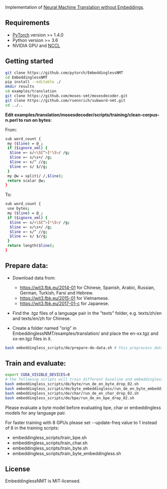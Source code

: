 Implementation of [Neural Machine Translation without Embeddings](https://arxiv.org/abs/2008.09396).

## Requirements

* [PyTorch](http://pytorch.org/) version >= 1.4.0
* Python version >= 3.6
* NVIDIA GPU and [NCCL](https://github.com/NVIDIA/nccl)

## Getting started
```bash
git clone https://github.com/pytorch/EmbeddinglessNMT
cd EmbeddinglessNMT
pip install --editable ./
mkdir results
cd examples/translation
git clone https://github.com/moses-smt/mosesdecoder.git
git clone https://github.com/rsennrich/subword-nmt.git
cd ../..
```
**Edit examples/translation/mosesdecoder/scripts/training/clean-corpus-n.perl to run on bytes**:

From:
```bash
sub word_count {
 my ($line) = @_;
 if ($ignore_xml) {
  $line =~ s/<\S[^>]*\S>/ /g;
  $line =~ s/\s+/ /g;
  $line =~ s/^ //g;
  $line =~ s/ $//g;
 }
 my @w = split(/ /,$line);
 return scalar @w;
}
```
To:
```bash
sub word_count {
 use bytes;
 my ($line) = @_;
 if ($ignore_xml) {
  $line =~ s/<\S[^>]*\S>/ /g;
  $line =~ s/\s+/ /g;
  $line =~ s/^ //g;
  $line =~ s/ $//g;
 }
 return length($line);
}
```
## Prepare data:
* Download data from:
    * https://wit3.fbk.eu/2014-01 for Chinese, Spanish, Arabic, Russian, German, Turkish, Farsi and Hebrew.
    * https://wit3.fbk.eu/2015-01 for Vietnamese.
    * https://wit3.fbk.eu/2017-01-c for Japanese.
    
* Find the .tgz files of a language pair in the "texts" folder, e.g. texts/zh/en and texts/en/zh for Chinese.
* Create a folder named "orig" in EmbeddinglessNMT/examples/translation/ and place the en-xx.tgz and xx-en.tgz files in it.
```bash
bash embeddingless_scripts/de/prepare-de-data.sh # this preprocess data for all de-en and en-de models 
```
## Train and evaluate:
```bash
export CUDA_VISIBLE_DEVICES=0
# the following scripts will train different baseline and embeddingless models on de-en data using dropout=0.2 and evaluate them on the validation set
bash embeddingless_scripts/de/byte/run_de_en_byte_drop_02.sh 
bash embeddingless_scripts/de/byte_embeddingless/run_de_en_byte_embeddingless_drop_02.sh 
bash embeddingless_scripts/de/char/run_de_en_char_drop_02.sh 
bash embeddingless_scripts/de/bpe/run_de_en_bpe_drop_02.sh
```
Please evaluate a byte model before evaluating bpe, char or embeddingless models for any language pair.

For faster training with 8 GPUs please set --update-freq value to 1 instead of 8 in the training scripts:
* embeddingless_scripts/train_bpe.sh
* embeddingless_scripts/train_char.sh
* embeddingless_scripts/train_byte.sh
* embeddingless_scripts/train_byte_embeddingless.sh

## License

EmbeddinglessNMT is MIT-licensed.
